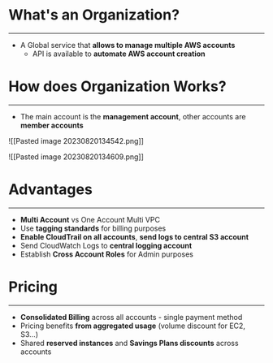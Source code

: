 # What's an Organization?
---

* A Global service that **allows to manage multiple AWS accounts**
	* API is available to **automate AWS account creation**

# How does Organization Works?
---

* The main account is the **management account**, other accounts are **member accounts**

![[Pasted image 20230820134542.png]]

![[Pasted image 20230820134609.png]]

# Advantages
---

*  **Multi Account** vs One Account Multi VPC
* Use **tagging standards** for billing purposes
* **Enable CloudTrail on all accounts**, **send logs to central S3 account**
* Send CloudWatch Logs to **central logging account**
* Establish **Cross Account Roles** for Admin purposes
# Pricing
---

* **Consolidated Billing** across all accounts - single payment method
* Pricing benefits **from aggregated usage** (volume discount for EC2, S3…)
* Shared **reserved instances** and **Savings Plans discounts** across accounts